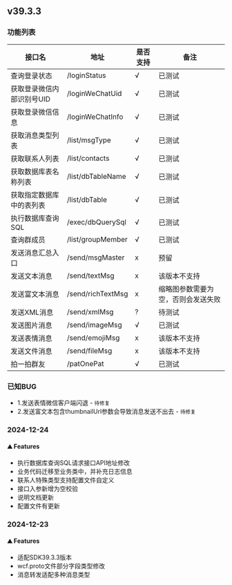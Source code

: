 ## v39.3.3

### 功能列表

| 接口名            | 地址                | 是否支持 | 备注                |
|----------------|-------------------|------|-------------------|
| 查询登录状态         | /loginStatus      | √    | 已测试               |
| 获取登录微信内部识别号UID | /loginWeChatUid   | √    | 已测试               |
| 获取登录微信信息       | /loginWeChatInfo  | √    | 已测试               |
| 获取消息类型列表       | /list/msgType     | √    | 已测试               |
| 获取联系人列表        | /list/contacts    | √    | 已测试               |
| 获取数据库表名称列表     | /list/dbTableName | √    | 已测试               |
| 获取指定数据库中的表列表   | /list/dbTable     | √    | 已测试               |
| 执行数据库查询SQL     | /exec/dbQuerySql  | √    | 已测试               |
| 查询群成员          | /list/groupMember | √    | 已测试               |
| 发送消息汇总入口       | /send/msgMaster   | x    | 预留                |
| 发送文本消息         | /send/textMsg     | x    | 该版本不支持            |
| 发送富文本消息        | /send/richTextMsg | x    | 缩略图参数需要为空，否则会发送失败 |
| 发送XML消息        | /send/xmlMsg      | ?    | 待测试               |
| 发送图片消息         | /send/imageMsg    | √    | 已测试               |
| 发送表情消息         | /send/emojiMsg    | x    | 该版本不支持            |
| 发送文件消息         | /send/fileMsg     | x    | 该版本不支持            |
| 拍一拍群友          | /patOnePat        | √    | 已测试               |

### 已知BUG

- 1.发送表情微信客户端闪退 - `待修复`
- 2.发送富文本包含thumbnailUrl参数会导致消息发送不出去 - `待修复`

### 2024-12-24

#### ⛰️ Features

- 执行数据库查询SQL请求接口API地址修改
- 业务代码迁移至业务类中，并补充日志信息
- 联系人特殊类型支持配置文件自定义
- 接口入参新增为空校验
- 说明文档更新
- 配置文件有更新

### 2024-12-23

#### ⛰️ Features

- 适配SDK39.3.3版本
- wcf.proto文件部分字段类型修改
- 消息转发适配多种消息类型